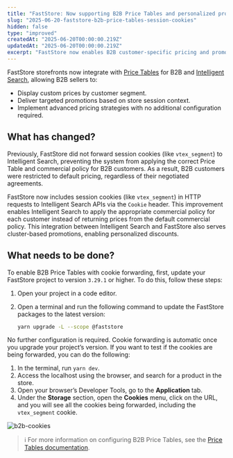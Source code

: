 ```yaml
---
title: "FastStore: Now supporting B2B Price Tables and personalized promotions"
slug: "2025-06-20-faststore-b2b-price-tables-session-cookies"
hidden: false
type: "improved"
createdAt: "2025-06-20T00:00:00.219Z"
updatedAt: "2025-06-20T00:00:00.219Z"
excerpt: "FastStore now enables B2B customer-specific pricing and promotions by automatically forwarding session cookies to Intelligent Search, ensuring personalized experiences for customers."
---
```


FastStore storefronts now integrate with [Price Tables](https://help.vtex.com/pt/tutorial/creating-price-tables--58YmY2Iwggyw4WeSCGg24S) for B2B and [Intelligent Search](https://help.vtex.com/en/tutorial/intelligent-search-overview--5o8ixTpYIxx3uJD0B1xp3z?&utm_source=autocomplete), allowing B2B sellers to:

- Display custom prices by customer segment.
- Deliver targeted promotions based on store session context.
- Implement advanced pricing strategies with no additional configuration required.

## What has changed?

Previously, FastStore did not forward session cookies (like `vtex_segment`) to Intelligent Search, preventing the system from applying the correct Price Table and commercial policy for B2B customers. As a result, B2B customers were restricted to default pricing, regardless of their negotiated agreements.

FastStore now includes session cookies (like `vtex_segment`) in  HTTP requests to Intelligent Search APIs via the `Cookie` header. This improvement enables Intelligent Search to apply the appropriate commercial policy for each customer instead of returning prices from the default commercial policy. This integration between Intelligent Search and FastStore also serves cluster-based promotions, enabling personalized discounts.

## What needs to be done?

To enable B2B Price Tables with cookie forwarding, first, update your FastStore project to version `3.29.1` or higher. To do this, follow these steps:

1. Open your project in a code editor.
2. Open a terminal and run the following command to update the FastStore packages to the latest version:

    ```bash
    yarn upgrade -L --scope @faststore
    ```

No further configuration is required. Cookie forwarding is automatic once you upgrade your project’s version. If you want to test if the cookies are being forwarded, you can do the following:

1. In the terminal, run `yarn dev`.
2. Access the localhost using the browser, and search for a product in the store.
3. Open your browser’s Developer Tools, go to the **Application** tab.
4. Under the **Storage** section, open the **Cookies** menu, click on the URL, and you will see all the cookies being forwarded, including the `vtex_segment` cookie.

![b2b-cookies](https://vtexhelp.vtexassets.com/assets/docs/src/b2b-events___70e69c8494f863d0c6a59929349b3d34.gif)

> ℹ️ For more information on configuring B2B Price Tables, see the [Price Tables documentation](https://help.vtex.com/pt/tutorial/creating-price-tables--58YmY2Iwggyw4WeSCGg24S).
